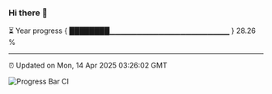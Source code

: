 ### Hi there 👋

⏳ Year progress { ████████▁▁▁▁▁▁▁▁▁▁▁▁▁▁▁▁▁▁▁▁▁▁ } 28.26 %

---

⏰ Updated on Mon, 14 Apr 2025 03:26:02 GMT

![Progress Bar CI](https://github.com/IshwaranRudhara/GIT-ACTION/workflows/Progress%20Bar%20CI/badge.svg)
